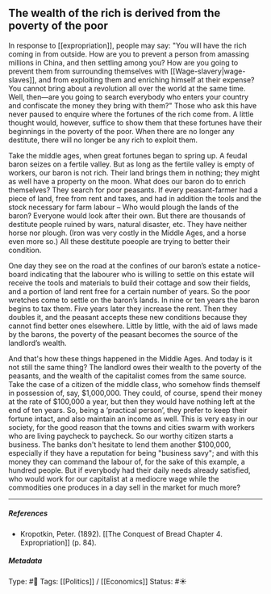 ## The wealth of the rich is derived from the poverty of the poor  # 

In response to [[expropriation]], people may say: "You will have the rich coming in from outside. How are you to prevent a person from amassing millions in China, and then settling among you? How are you going to prevent them from surrounding themselves with [[Wage-slavery|wage-slaves]], and from exploiting them and enriching himself at their expense? You cannot bring about a revolution all over the world at the same time. Well, then—are you going to search everybody who enters your country and confiscate the money they bring with them?" Those who ask this have never paused to enquire where the fortunes of the rich come from. A little thought would, however, suffice to show them that these fortunes have their beginnings in the poverty of the poor. When there are no longer any destitute, there will no longer be any rich to exploit them.

Take the middle ages, when great fortunes began to spring up. A feudal baron seizes on a fertile valley. But as long as the fertile valley is empty of workers, our baron is not rich. Their land brings them in nothing; they might as well have a property on the moon. What does our baron do to enrich themselves? They search for poor peasants. If every peasant-farmer had a piece of land, free from rent and taxes, and had in addition the tools and the stock necessary for farm labour – Who would plough the lands of the baron? Everyone would look after their own. But there are thousands of destitute people ruined by wars, natural disaster, etc. They have neither horse nor plough. (Iron was very costly in the Middle Ages, and a horse even more so.) All these destitute poeople are trying to better their condition. 

One day they see on the road at the confines of our baron’s estate a notice-board indicating that the labourer who is willing to settle on this estate will receive the tools and materials to build their cottage and sow their fields, and a portion of land rent free for a certain number of years. So the poor wretches come to settle on the baron’s lands. In nine or ten years the baron begins to tax them. Five years later they increase the rent. Then they doubles it, and the peasant accepts these new conditions because they cannot find better ones elsewhere. Little by little, with the aid of laws made by the barons, the poverty of the peasant becomes the source of the landlord’s wealth. 

And that's how these things happened in the Middle Ages. And today is it not still the same thing? The landlord owes their wealth to the poverty of the peasants, and the wealth of the capitalist comes from the same source. Take the case of a citizen of the middle class, who somehow finds themself in possession of, say, $1,000,000. They could, of course, spend their money at the rate of $100,000 a year, but then they would have nothing left at the end of ten years. So, being a ‘practical person’, they prefer to keep their fortune intact, and also maintain an income as well. This is very easy in our society, for the good reason that the towns and cities swarm with workers who are living paycheck to paycheck. So our worthy citizen starts a business. The banks don't hesitate to lend them another $100,000, especially if they have a reputation for being "business savy"; and with this money they can command the labour of, for the sake of this example, a hundred people. But if everybody had their daily needs already satisfied, who would work for our capitalist at a mediocre wage while the commodities one produces in a day sell in the market for much more?

___

##### References

- Kropotkin, Peter. (1892). [[The Conquest of Bread Chapter 4. Expropriation]] (p. 84).

##### Metadata

Type: #🔴 
Tags: [[Politics]] / [[Economics]] 
Status: #☀️ 